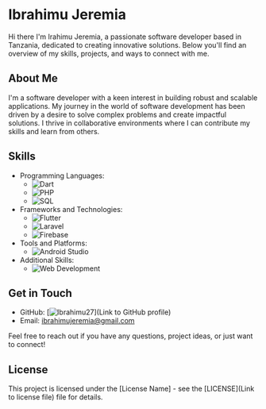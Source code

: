 # Ibrahimu Jeremia

Hi there I'm Irahimu Jeremia, a passionate software developer based in Tanzania, dedicated to creating innovative solutions. Below you'll find an overview of my skills, projects, and ways to connect with me.

## About Me
I'm a software developer with a keen interest in building robust and scalable applications. My journey in the world of software development has been driven by a desire to solve complex problems and create impactful solutions. I thrive in collaborative environments where I can contribute my skills and learn from others.

## Skills
- Programming Languages: 
  - ![Dart](https://img.shields.io/badge/-Dart-blue?logo=dart&logoColor=white)
  - ![PHP](https://img.shields.io/badge/-PHP-777BB4?logo=php&logoColor=white)
  - ![SQL](https://img.shields.io/badge/-SQL-4479A1?logo=mysql&logoColor=white)
- Frameworks and Technologies: 
  - ![Flutter](https://img.shields.io/badge/-Flutter-02569B?logo=flutter&logoColor=white)
  - ![Laravel](https://img.shields.io/badge/-Laravel-FF2D20?logo=laravel&logoColor=white)
  - ![Firebase](https://img.shields.io/badge/-Firebase-FFCA28?logo=firebase&logoColor=black)
- Tools and Platforms: 
  - ![Android Studio](https://img.shields.io/badge/-Android%20Studio-3DDC84?logo=android-studio&logoColor=white)
- Additional Skills: 
  - ![Web Development](https://img.shields.io/badge/-Web%20Development-4285F4?logo=html5&logoColor=white)

## Get in Touch
- GitHub: [![Ibrahimu27](https://img.shields.io/badge/-GitHub-181717?logo=github&logoColor=white)](Link to GitHub profile)
- Email: ibrahimujeremia@gmail.com

Feel free to reach out if you have any questions, project ideas, or just want to connect!

## License
This project is licensed under the [License Name] - see the [LICENSE](Link to license file) file for details.
